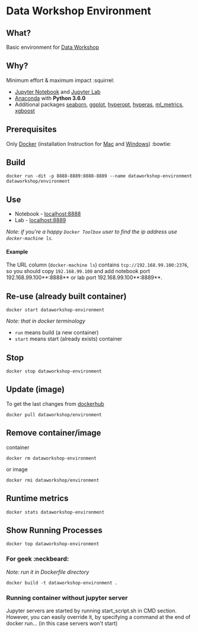 # Data Workshop Environment


## What?
Basic environment for [Data Workshop](http://dataworkshop.eu)

## Why?
Minimum effort & maximum impact :squirrel:
* [Jupyter Notebook](http://jupyter.org/) and [Jupyter Lab](https://github.com/jupyter/jupyterlab)
* [Anaconda](https://docs.continuum.io/anaconda/) with **Python 3.6.0**
* Additional packages [seaborn](https://stanford.edu/~mwaskom/software/seaborn/), [ggplot](http://ggplot.yhathq.com/), [hyperopt](https://github.com/hyperopt/hyperopt), [hyperas](https://github.com/maxpumperla/hyperas), [ml_metrics](https://github.com/benhamner/Metrics/tree/master/Python/ml_metrics), [xgboost](https://github.com/dmlc/xgboost)

## Prerequisites
Only [Docker](https://docs.docker.com/engine/installation/) (installation Instruction for [Mac](https://docs.docker.com/docker-for-mac/install/) and [Windows](https://docs.docker.com/docker-for-windows/install/)) :bowtie:


## Build
```
docker run -dit -p 8888-8889:8888-8889 --name dataworkshop-environment dataworkshop/environment
```

## Use
* Notebook - [localhost:8888](http://localhost:8888)
* Lab - [localhost:8889](http://localhost:8889)

*Note: if you're a happy `Docker Toolbox` user to find the ip address use `docker-machine ls`.*

#### Example
The URL column (`docker-machine ls`) contains  `tcp://192.168.99.100:2376`, so you should copy `192.168.99.100` and add notebook port 192.168.99.100**:8888** or lab port 192.168.99.100**:8889**. 

## Re-use (already built container)
```
docker start dataworkshop-environment
```

*Note: that in docker terminology*
* `run`  means build (a new container)
* `start` means start (already exists) container

## Stop
```
docker stop dataworkshop-environment
```

## Update (image)
To get the last changes from [dockerhub](https://hub.docker.com/r/dataworkshop/environment/)
```
docker pull dataworkshop/environment
```

## Remove container/image
container
```
docker rm dataworkshop-environment
```
or image
```
docker rmi dataworkshop/environment
```

## Runtime metrics
```
docker stats dataworkshop-environment
```

## Show Running Processes
```
docker top dataworkshop-environment
```

### For geek :neckbeard:
*Note: run it in Dockerfile directory*
```
docker build -t dataworkshop-environment .
```

### Running container without jupyter server

Jupyter servers are started by running start_script.sh in CMD section. However, you can easily override it, by specifying a command at the end of docker run... (in this case servers won't start)
